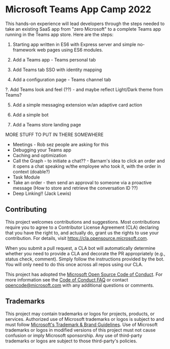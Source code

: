 # Microsoft Teams App Camp 2022

This hands-on experience will lead developers through the steps needed to take an existing SaaS app from "zero Microsoft" to a complete Teams app running in the Teams app store. Here are the steps:

1. Starting app written in ES6 with Express server and simple no-framework web pages using ES6 modules.

2. Add a Teams app - Teams personal tab

3. Add Teams tab SSO with identity mapping

4. Add a configuration page - Teams channel tab

?. Add Teams look and feel (??) - and maybe reflect Light/Dark theme from Teams?

5. Add a simple messaging extension w/an adaptive card action

6. Add a simple bot

7. Add a Teams store landing page

MORE STUFF TO PUT IN THERE SOMEWHERE

 - Meetings - Rob sez people are asking for this
 - Debugging your Teams app
 - Caching and optimization
 - Call the Graph - to initiate a chat?? - Barnam's idea to click an order and it opens a chat speaking w/the employee who took it, with the order in context (doable?)
 - Task Module
 - Take an order - then send an approval to someone via a proactive message
 (How to store and retrieve the conversation ID ??)
 - Deep Linking!! (Jack Lewis)
 




## Contributing

This project welcomes contributions and suggestions.  Most contributions require you to agree to a
Contributor License Agreement (CLA) declaring that you have the right to, and actually do, grant us
the rights to use your contribution. For details, visit https://cla.opensource.microsoft.com.

When you submit a pull request, a CLA bot will automatically determine whether you need to provide
a CLA and decorate the PR appropriately (e.g., status check, comment). Simply follow the instructions
provided by the bot. You will only need to do this once across all repos using our CLA.

This project has adopted the [Microsoft Open Source Code of Conduct](https://opensource.microsoft.com/codeofconduct/).
For more information see the [Code of Conduct FAQ](https://opensource.microsoft.com/codeofconduct/faq/) or
contact [opencode@microsoft.com](mailto:opencode@microsoft.com) with any additional questions or comments.

## Trademarks

This project may contain trademarks or logos for projects, products, or services. Authorized use of Microsoft 
trademarks or logos is subject to and must follow 
[Microsoft's Trademark & Brand Guidelines](https://www.microsoft.com/en-us/legal/intellectualproperty/trademarks/usage/general).
Use of Microsoft trademarks or logos in modified versions of this project must not cause confusion or imply Microsoft sponsorship.
Any use of third-party trademarks or logos are subject to those third-party's policies.
